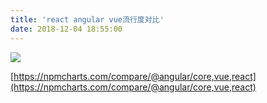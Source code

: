 ```yaml
---
title: 'react angular vue流行度对比'
date: 2018-12-04 18:55:00
---   
```

![](https://img-blog.csdnimg.cn/20181204185348423.png?x-oss-processimage/watermark,type_ZmFuZ3poZW5naGVpdGk,shadow_10,text_aHR0cHM6Ly9ibG9nLmNzZG4ubmV0L3h1dG9uZ2Jhbw,size_16,color_FFFFFF,t_70)

[https://npmcharts.com/compare/@angular/core,vue,react](https://npmcharts.com/compare/@angular/core,vue,react)